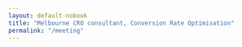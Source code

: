 ```yaml
---
layout: default-nobook
title: "Melbourne CRO consultant, Conversion Rate Optimisation"
permalink: "/meeting"
---
```




<!-- Calendly inline widget begin -->
<div class="calendly-inline-widget" data-url="https://calendly.com/oliver-palmer/30-min-initial-consultation" style="min-width:320px;height:1000px;"></div>
<script type="text/javascript" src="https://assets.calendly.com/assets/external/widget.js" async></script>
<!-- Calendly inline widget end -->
